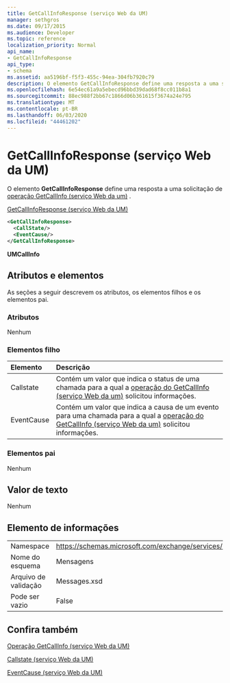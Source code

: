 ```yaml
---
title: GetCallInfoResponse (serviço Web da UM)
manager: sethgros
ms.date: 09/17/2015
ms.audience: Developer
ms.topic: reference
localization_priority: Normal
api_name:
- GetCallInfoResponse
api_type:
- schema
ms.assetid: aa5196bf-f5f3-455c-94ea-304fb7920c79
description: O elemento GetCallInfoResponse define uma resposta a uma solicitação de operação GetCallInfo (serviço Web da UM).
ms.openlocfilehash: 6e54ec61a9a5ebecd96bbd39dad68f8cc011b8a1
ms.sourcegitcommit: 88ec988f2bb67c1866d06b361615f3674a24e795
ms.translationtype: MT
ms.contentlocale: pt-BR
ms.lasthandoff: 06/03/2020
ms.locfileid: "44461202"
---
```

# <a name="getcallinforesponse-um-web-service"></a>GetCallInfoResponse (serviço Web da UM)

O elemento **GetCallInfoResponse** define uma resposta a uma solicitação de [operação GetCallInfo (serviço Web da um)](getcallinfo-operation-um-web-service.md) . 
  
[GetCallInfoResponse (serviço Web da UM)](getcallinforesponse-um-web-service.md)
  
```xml
<GetCallInfoResponse>
  <CallState/>
  <EventCause/>
</GetCallInfoResponse>
```

 **UMCallInfo**
## <a name="attributes-and-elements"></a>Atributos e elementos

As seções a seguir descrevem os atributos, os elementos filhos e os elementos pai.
  
### <a name="attributes"></a>Atributos

Nenhum
  
### <a name="child-elements"></a>Elementos filho

|**Elemento**|**Descrição**|
|:-----|:-----|
|Callstate  <br/> |Contém um valor que indica o status de uma chamada para a qual a [operação do GetCallInfo (serviço Web da um)](getcallinfo-operation-um-web-service.md) solicitou informações.  <br/> |
|EventCause  <br/> |Contém um valor que indica a causa de um evento para uma chamada para a qual a [operação do GetCallInfo (serviço Web da um)](getcallinfo-operation-um-web-service.md) solicitou informações.  <br/> |
   
### <a name="parent-elements"></a>Elementos pai

Nenhum
  
## <a name="text-value"></a>Valor de texto

Nenhum
  
## <a name="element-information"></a>Elemento de informações

|||
|:-----|:-----|
|Namespace  <br/> |https://schemas.microsoft.com/exchange/services/2006/messages  <br/> |
|Nome do esquema  <br/> |Mensagens  <br/> |
|Arquivo de validação  <br/> |Messages.xsd  <br/> |
|Pode ser vazio  <br/> |False  <br/> |
   
## <a name="see-also"></a>Confira também



[Operação GetCallInfo (serviço Web da UM)](getcallinfo-operation-um-web-service.md)
  
[Callstate (serviço Web da UM)](callstate-um-web-service.md)
  
[EventCause (serviço Web da UM)](eventcause-um-web-service.md)

